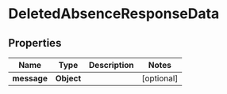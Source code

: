 

# DeletedAbsenceResponseData


## Properties

| Name | Type | Description | Notes |
|------------ | ------------- | ------------- | -------------|
|**message** | **Object** |  |  [optional] |



